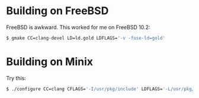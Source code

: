 # Building on FreeBSD

FreeBSD is awkward. This worked for me on FreeBSD 10.2:

```bash
$ gmake CC=clang-devel LD=ld.gold LDFLAGS='-v -fuse-ld=gold'
```

# Building on Minix

Try this:

```bash
$ ./configure CC=clang CFLAGS='-I/usr/pkg/include' LDFLAGS='-L/usr/pkg/lib'
```
